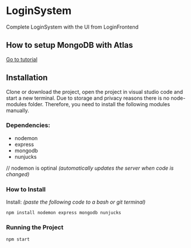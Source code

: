 # LoginSystem

Complete LoginSystem with the UI from LoginFrontend

## How to setup MongoDB with Atlas

[Go to tutorial](https://www.mongodb.com/developer/quickstart/node-crud-tutorial/?_ga=2.97668826.438107056.1653379753-194282987.1653379753#setup)

## Installation

Clone or download the project, open the project in visual studio code and start a new terminal. Due to storage and privacy reasons there is no node-modules folder. Therefore, you need to install the following modules manually.

### Dependencies:

 - nodemon
 - express
 - mongodb
 - nunjucks

// nodemon is optinal _(automatically updates the server when code is changed)_

### How to Install

Install: _(paste the following code to a bash or git terminal)_

```
npm install nodemon express mongodb nunjucks
```

### Running the Project

```
npm start
```


